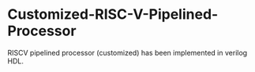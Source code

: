# Customized-RISC-V-Pipelined-Processor
RISCV pipelined processor (customized)  has been implemented in verilog HDL.
